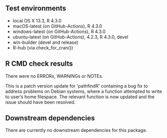 ## Test environments
* local OS X 13.3, R 4.3.0
* macOS-latest (on GitHub-Actions), R 4.3.0
* windows-latest (on GitHub-Actions), R 4.3.0
* ubuntu-latest (on GitHub-Actions), 4.2.3, R 4.3.0, devel
* win-builder (devel and release)
* R-hub (via check_for_cran())

## R CMD check results
  There were no ERRORs, WARNINGs or NOTEs.
  
  This is a patch version update for 'pathfindR' containing a bug fix to address
  problems on Debian systems, where a function attempted to write to user’s home 
  filespace. The relevant function is now updated and the issue should have been 
  resolved.
  
## Downstream dependencies
  There are currently no downstream dependencies for this package.
